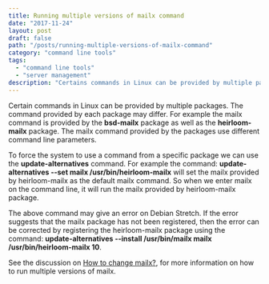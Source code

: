 ```yaml
---
title: Running multiple versions of mailx command
date: "2017-11-24"
layout: post
draft: false
path: "/posts/running-multiple-versions-of-mailx-command"
category: "command line tools"
tags:
  - "command line tools"
  - "server management"
description: "Certains commands in Linux can be provided by multiple packages. The command provided by each package may differ. For example the mailx command is provided by the **bsd-mailx** package as well as the **heirloom-mailx** package. The mailx command provided by the packages use different command line parameters."
---
```


Certain commands in Linux can be provided by multiple packages. The command provided by each package may differ. For example the mailx command is provided by the **bsd-mailx** package as well as the **heirloom-mailx** package. The mailx command provided by the packages use different command line parameters.

To force the system to use a command from a specific package we can use the **update-alternatives** command. For example the command: **update-alternatives --set mailx /usr/bin/heirloom-mailx** will set the mailx provided by heirloom-mailx as the default mailx command. So when we enter mailx on the command line, it will run the mailx provided by heirloom-mailx package.

The above command may give an error on Debian Stretch. If the error suggests that the mailx package has not been registered, then the error can be corrected by registering the heirloom-mailx package using the command: **update-alternatives --install /usr/bin/mailx mailx /usr/bin/heirloom-mailx 10**.

See the discussion on [How to change mailx?](https://serverfault.com/questions/666334/how-to-change-mailx), for more information on how to run multiple versions of mailx.
